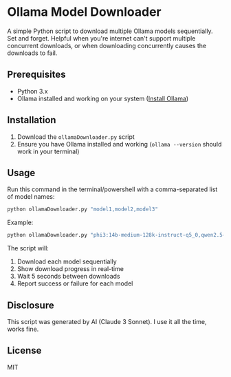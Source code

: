 # Ollama Model Downloader

A simple Python script to download multiple Ollama models sequentially. Set and forget. Helpful when you're internet can't support multiple concurrent downloads, or when downloading concurrently causes the downloads to fail.

## Prerequisites

- Python 3.x
- Ollama installed and working on your system ([Install Ollama](https://ollama.ai))

## Installation

1. Download the `ollamaDownloader.py` script
4. Ensure you have Ollama installed and working (`ollama --version` should work in your terminal)

## Usage

Run this command in the terminal/powershell with a comma-separated list of model names:

```bash
python ollamaDownloader.py "model1,model2,model3"
```

Example:
```bash
python ollamaDownloader.py "phi3:14b-medium-128k-instruct-q5_0,qwen2.5-coder:14b-instruct-q4_0"
```

The script will:
1. Download each model sequentially
2. Show download progress in real-time
3. Wait 5 seconds between downloads
4. Report success or failure for each model

## Disclosure

This script was generated by AI (Claude 3 Sonnet). I use it all the time, works fine.

## License

MIT
